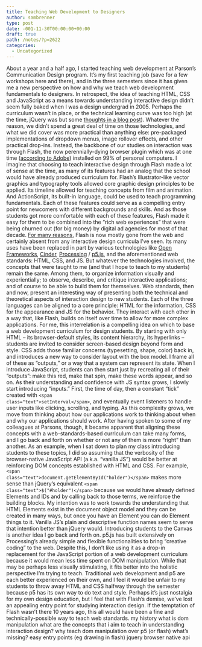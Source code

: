 ```yaml
---
title: Teaching Web Development to Designers
author: sambrenner
type: post
date: -001-11-30T00:00:00+00:00
draft: true
path: /notes/?p=2622
categories:
  - Uncategorized
---
```

About a year and a half ago, I started teaching web development at Parson&#8217;s Communication Design program. It&#8217;s my first teaching job (save for a few workshops here and there), and in the three semesters since it has given me a new perspective on how and why we teach web development fundamentals to designers.
In retrospect, the idea of teaching HTML, CSS and JavaScript as a means towards understanding interactive design didn&#8217;t seem fully baked when I was a design undergrad in 2005. Perhaps the curriculum wasn&#8217;t in place, or the technical learning curve was too high (at the time, jQuery was but some [thoughts in a blog post][1]). Whatever the reason, we didn&#8217;t spend a great deal of time on those technologies, and what we did cover was more practical than anything else: pre-packaged implementations of dropdown menus, image rollover effects, and other practical drop-ins. Instead, the backbone of our studies on interaction was through Flash, the now perennially-dying browser plugin which was at one time ([according to Adobe][2]) installed on 99% of personal computers.
I imagine that choosing to teach interactive design through Flash made a lot of sense at the time, as many of its features had an analog that the school would have already produced curriculum for. Flash&#8217;s Illustrator-like vector graphics and typography tools allowed core graphic design principles to be applied. Its timeline allowed for teaching concepts from film and animation. And ActionScript, its built-in language, could be used to teach programming fundamentals. Each of these features could serve as a compelling entry point for newcomers with different backgrounds and skills. And as those students got more comfortable with each of these features, Flash made it easy for them to be combined into the &#8220;rich web experiences&#8221; that were being churned out (for big money) by digital ad agencies for most of that decade.
[For many reasons][3], Flash is now mostly gone from the web and certainly absent from any interactive design curricula I&#8217;ve seen. Its many uses have been replaced in part by various technologies like [Open Frameworks][4], [Cinder][5], [Processing][6] / [p5.js][7], and the aforementioned web standards: HTML, CSS, and JS. But whatever the technologies involved, the concepts that were taught to me (and that I hope to teach to my students) remain the same. Among them, to organize information visually and experientially; to observe, describe, and critique interactive applications; and of course to be able to build them for themselves.
Web standards, then and now, present an interesting way of presenting both the technical and theoretical aspects of interaction design to new students. Each of the three languages can be aligned to a core principle: HTML for the information, CSS for the appearance and JS for the behavior. They interact with each other in a way that, like Flash, builds on itself over time to allow for more complex applications.
For me, this interrelation is a compelling idea on which to base a web development curriculum for design students. By starting with only HTML &#8211; its browser-default styles, its content hierarchy, its hyperlinks &#8211; students are invited to consider screen-based design beyond form and style. CSS adds those familiar concerns (typesetting, shape, color) back in, and introduces a new way to consider layout with the box model. I frame all of these as &#8220;outputs,&#8221; or a way that a system can represent its state.
When I introduce JavaScript, students can then start just by recreating all of their &#8220;outputs&#8221;: make this red, make that spin, make these words appear, and so on. As their understanding and confidence with JS syntax grows, I slowly start introducing &#8220;inputs.&#8221; First, the time of day, then a constant &#8220;tick&#8221; created with <code class="codecolorer text default">&lt;span class="text">setInterval&lt;/span></code>, and eventually event listeners to handle user inputs like clicking, scrolling, and typing. As this complexity grows, we move from thinking about how our applications work to thinking about when and why our applications should work.
After having spoken to some of my colleagues at Parsons, though, it became apparent that aligning these concepts with a web-standards-based curriculum can take many forms, and I go back and forth on whether or not any of them is more &#8220;right&#8221; than another.
As an example, when I sat down to plan my class introducing students to these topics, I did so assuming that the verbosity of the browser-native JavaScript API (a.k.a. &#8220;vanilla JS&#8221;) would be better at reinforcing DOM concepts established with HTML and CSS. For example, <code class="codecolorer text default">&lt;span class="text">document.getElementById("holder")&lt;/span></code> makes more sense than jQuery&#8217;s equivalent <code class="codecolorer text default">&lt;span class="text">$("#holder")&lt;/span></code> because we would have already defined Elements and IDs and by calling back to those terms, we reinforce the building blocks. My intention was to work towards the understanding that HTML Elements exist in the document object model and they can be created in many ways, but once you have an Element you can do Element things to it. Vanilla JS&#8217;s plain and descriptive function names seem to serve that intention better than jQuery would.
Introducing students to the Canvas is another idea I go back and forth on. p5.js has built extensively on Processing&#8217;s already simple and flexible functionalities to bring &#8220;creative coding&#8221; to the web. Despite this, I don&#8217;t like using it as a drop-in replacement for the JavaScript portion of a web development curriculum because it would mean less time spent on DOM manipulation. While that may be perhaps less visually stimulating, it fits better into the holistic perspective I&#8217;m trying to teach. Traditional web development and p5 are each better experienced on their own, and I feel it would be unfair to my students to throw away HTML and CSS halfway through the semester because p5 has its own way to do text and style.
Perhaps it&#8217;s just nostalgia for my own design education, but I feel that with Flash&#8217;s demise, we&#8217;ve lost an appealing entry point for studying interaction design.
If the temptation of Flash wasn&#8217;t there 10 years ago, this all would have been a fine and technically-possible way to teach web standards.
my history
what is dom manipulation
what are the concepts that i aim to teach in understanding interaction design?
why teach dom manipulation over p5 (or flash)
what&#8217;s missing? easy entry points (eg drawing in flash)
jquery
browser native api
&nbsp;

 [1]: https://johnresig.com/blog/selectors-in-javascript/
 [2]: https://web.archive.org/web/20111007053754/http://www.adobe.com:80/products/flashplatformruntimes/statistics.displayTab3.html
 [3]: https://krebsonsecurity.com/2017/08/flash-player-is-dead-long-live-flash-player/
 [4]: http://openframeworks.cc/
 [5]: https://www.libcinder.org/
 [6]: https://processing.org/
 [7]: https://p5js.org/

